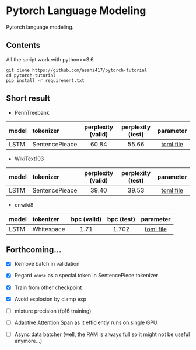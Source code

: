 # Pytorch Language Modeling
Pytorch language modeling.

## Contents
All the script work with python>=3.6. 

```
git clone https://github.com/asahi417/pytorch-tutorial
cd pytorch-tutorial
pip install -r requirement.txt
```

## Short result  

- PennTreebank

| model | tokenizer      |  perplexity (valid) | perplexity (test)  | parameter |
| ----- |:---------------|:-------------------:|:------------------:|:---------:|
| LSTM  | SentencePieace | 60.84               | 55.66              | [toml file](./parameters/PennTreebank/SentencePieceBPETokenizer/lstm.toml) | 

- WikiText103

| model | tokenizer      |  perplexity (valid) | perplexity (test)  | parameter |
| ----- |:---------------|:-------------------:|:------------------:|:---------:|
| LSTM  | SentencePieace | 39.40               | 39.53              | [toml file](./parameters/WikiText103/SentencePieceBPETokenizer/lstm.toml) | 

- enwiki8

| model | tokenizer      |  bpc (valid) | bpc (test)  | parameter |
| ----- |:---------------|:------------:|:-----------:|:---------:|
| LSTM  | Whitespace     | 1.71         | 1.702       | [toml file](./parameters/enwiki8/WhitespaceTokenizer/lstm.toml) | 


## Forthcoming...
- [x] Remove batch in validation
- [x] Regard `<eos>` as a special token in SentencePiece tokenizer
- [x] Train from other checkpoint
- [x] Avoid explosion by clamp exp 
- [ ] mixture precision (fp16 training) 
- [ ] [Adaptive Attention Span](https://arxiv.org/pdf/1905.07799.pdf) as it efficiently runs on single GPU.
- [ ] Async data batcher (well, the RAM is always full so it might not be useful anymore...)

  
